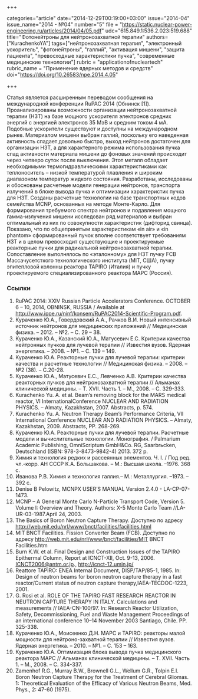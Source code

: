 +++

categories="article"
date="2014-12-29T00:19:00+03:00"
issue="2014-04"
issue_name="2014 - №04"
number="5"
file = "https://static.nuclear-power-engineering.ru/articles/2014/04/05.pdf"
udc="615.849.1:536.2.023:519.688"
title="Фотонейтроны для нейтронозахватной терапии"
authors=["KurachenkoYA"]
tags=["нейтронозахватная терапия", "электронный ускоритель", "фотонейтроны", "галлий", "активация мишени", "защита пациента", "превосходные характеристики пучка", "современные медицинские технологии"]
rubric = "applicationofnucleartech"
rubric_name = "Применение ядерных методов и средств"
doi="https://doi.org/10.26583/npe.2014.4.05"

+++

Статья является расширенным переводом сообщения на международной конференции RuPAC 2014 (Обнинск [1]). Проанализированы возможности организации нейтронозахватной терапии (НЗТ) на базе мощного ускорителя электронов средних энергий с энергией электронов 35 МэВ и средним током 4 мА. Подобные ускорители существуют и доступны на международном рынке. Материалом мишени выбран галлий, поскольку его наведенная активность спадает довольно быстро, выход нейтронов достаточен для организации НЗТ, а для характерного режима использования пучка спад активности материала мишени до фоновых значений происходит через четверо суток после выключения. Этот металл обладает необходимыми термогидравлическими характеристиками как теплоноситель – низкой температурой плавления и широким диапазоном температур жидкого состояния. Разработаны, исследованы и обоснованы расчетные модели генерации нейтронов, транспорта излучений в блоке вывода пучка и оптимизации характеристик пучка для НЗТ. Созданы расчетные технологии на базе транспортных кодов семейства MCNP, основанных на методе Монте-Карло. Для формирования требуемого спектра нейтронов и подавления мощного гамма-излучения мишени исследован ряд материалов и выбран оптимальный из них по совокупности характеристик (дифторид свинца). Показано, что по общепринятым характеристикам «in air» и «in phantom» сформированный пучок вполне соответствует требованиям НЗТ и в целом превосходит существующие и проектируемые реакторные пучки для радикальной нейтронозахватной терапии. Сопоставление выполнялось по «эталонному» для НЗТ пучку FCB Массачусетсткого технологического института (MIT, США), пучку эпитепловой колонны реактора TAPIRO (Италия) и пучку проектируемого специализированного реактора МАРС (Россия).

### Ссылки

1. RuPAC 2014: XXIV Russian Particle Accelerators Conference. OCTOBER 6 – 10, 2014, OBNINSK, RUSSIA / Available at http://www.ippe.ru/ninf/konsem/RuPAC2014-Scientific-Program.pdf.
2. Кураченко Ю.А., Говердовский А.А., Рачков В.И. Новый интенсивный источник нейтронов для медицинских приложений // Медицинская физика. – 2012. – №2. – С. 29 – 38.
3. Кураченко Ю.А., Казанский Ю.А., Матусевич Е.С. Критерии качества нейтронных пучков для лучевой терапии // Известия вузов. Ядерная энергетика. – 2008. – №1. – С. 139 – 149.
4. Кураченко Ю.А. Реакторные пучки для лучевой терапии: критерии качества и расчетные технологии // Медицинская физика. – 2008. – №2 (38). – С.20-28.
5. Кураченко Ю.А., Матусевич Е.С., Левченко А.В. Критерии качества реакторных пучков для нейтронозахватной терапии // Альманах клинической медицины. – Т. XVII. Часть 1. – М., 2008. – С. 329-333.
6. Kurachenko Yu. A. et al. Beam’s removing block for the MARS medical reactor, VI InternationalConference NUCLEAR AND RADIATION PHYSICS. – Almaty, Kazakhstan, 2007. Abstracts, p. 574.
7. Kurachenko Yu. A. Neutron Therapy Beam’s Performance Criteria, VII International Conference NUCLEAR AND RADIATION PHYSICS. – Almaty, Kazakhstan, 2009. Abstracts, PP. 268-269.
8. Кураченко Ю.А. Реакторные пучки для лучевой терапии. Расчетные модели и вычислительные технологии. Монография. / Palmarium Academic Publishing, OmniScriptum GmbH&Co. RG, Saarbrьcken, Deutschland (ISBN: 978-3-8473-9842-4) 2013. 372 p.
9. Химия и технология редких и рассеянных элементов. Ч. I. / Под ред. чл.-корр. АН СССР К.А. Большакова. – М.: Высшая школа. –1976. 368 с.
10. Иванова Р.В. Химия и технология галлия.– М.: Металлургия. –1973. – 392 с.
11. Denise B Pelowitz, MCNPX USER’S MANUAL Version 2.4.0 - LA-CP-07-1473.
12. MCNP – A General Monte Carlo N-Particle Transport Code, Version 5. Volume I: Overview and Theory. Authors: X-5 Monte Carlo Team //LA-UR-03-1987.April 24, 2003.
13. The Basics of Boron Neutron Capture Therapy. Доступно по адресу http://web.mit.edu/nrl/www/bnct/facilities/facilities.html
14. MIT BNCT Facilities. Fission Converter Beam (FCB). Доступно по адресу http://web.mit.edu/nrl/www/bnct/facilities/MIT BNCT Facilities.htm
15. Burn K.W. et al. Final Design and Construction Issues of the TAPIRO Epithermal Column, Report at ICNCT-XII, Oct. 9-13, 2006. ICNCT2006@antm.or.jp., http://icnct-12.umin.jp/
16. Reattore TAPIRO: ENEA Internal Document, DISP/TAP/85-1, 1985. In: Design of neutron beams for boron neutron capture therapy in a fast reactor/Current status of neutron capture therapy,IAEA-TECDOC-1223, 2001.
17. G. Rosi et al. ROLE OF THE TAPIRO FAST RESEARCH REACTOR IN NEUTRON CAPTURE THERAPY IN ITALY. Calculations and measurements // IAEA-CN-100/97. In: Research Reactor Utilization, Safety, Decommissioning, Fuel and Waste Management Proceedings of an international conference 10–14 November 2003 Santiago, Chile. PP. 325-338.
18. Кураченко Ю.А., Моисеенко Д.Н. МАРС и TAPIRO: реакторы малой мощности для нейтроно-захватной терапии // Известия вузов. Ядерная энергетика. – 2010. – №1. – С. 153 – 163.
19. Кураченко Ю.А. Оптимизация блока вывода пучка медицинского реактора МАРС // Альманах клинической медицины. – Т. XVII. Часть 1. – М., 2008. – С. 334-337.
20. Zamenhof R.G., Murray B.W., Brownell G.L., Wellum G.R., Tolpin E.I. Boron Neutron Capture Therapy for the Treatment of Cerebral Gliomas. 1: Theoretical Evaluation of the Efficacy of Various Neutron Beams, Med. Phys., 2: 47-60 (1975).
